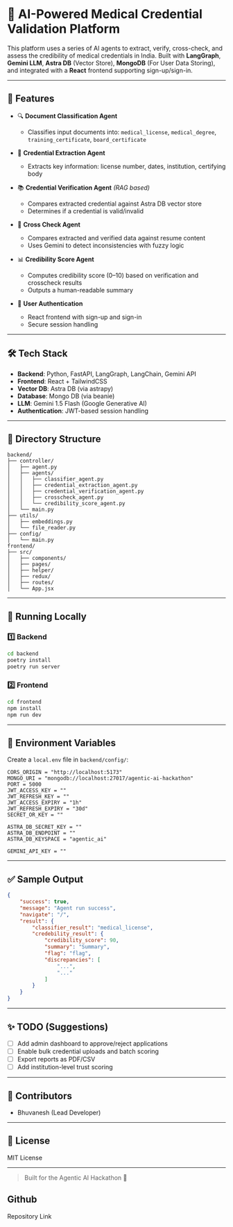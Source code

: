 
# 🏥 AI-Powered Medical Credential Validation Platform

This platform uses a series of AI agents to extract, verify, cross-check, and assess the credibility of medical credentials in India. Built with **LangGraph**, **Gemini LLM**, **Astra DB** (Vector Store), **MongoDB** (For User Data Storing), and integrated with a **React** frontend supporting sign-up/sign-in.

---

## 🚀 Features

- 🔍 **Document Classification Agent**
  - Classifies input documents into: `medical_license`, `medical_degree`, `training_certificate`, `board_certificate`

- 🧾 **Credential Extraction Agent**
  - Extracts key information: license number, dates, institution, certifying body

- 📚 **Credential Verification Agent** *(RAG based)*
  - Compares extracted credential against Astra DB vector store
  - Determines if a credential is valid/invalid

- 🔎 **Cross Check Agent**
  - Compares extracted and verified data against resume content
  - Uses Gemini to detect inconsistencies with fuzzy logic

- 📊 **Credibility Score Agent**
  - Computes credibility score (0–10) based on verification and crosscheck results
  - Outputs a human-readable summary

- 👤 **User Authentication**
  - React frontend with sign-up and sign-in
  - Secure session handling

---

## 🛠️ Tech Stack

- **Backend**: Python, FastAPI, LangGraph, LangChain, Gemini API
- **Frontend**: React + TailwindCSS
- **Vector DB**: Astra DB (via astrapy)
- **Database**: Mongo DB (via beanie)
- **LLM**: Gemini 1.5 Flash (Google Generative AI)
- **Authentication**: JWT-based session handling

---

## 📂 Directory Structure

```
backend/
├── controller/
│   ├── agent.py
│   ├── agents/
│   │   ├── classifier_agent.py
│   │   ├── credential_extraction_agent.py
│   │   ├── credential_verification_agent.py
│   │   ├── crosscheck_agent.py
│   │   └── credibility_score_agent.py
│   └── main.py
├── utils/
│   ├── embeddings.py
│   └── file_reader.py
├── config/
│   └── main.py
frontend/
├── src/
│   ├── components/
│   ├── pages/
│   ├── helper/
│   ├── redux/
│   ├── routes/
│   └── App.jsx
```

---

## 🧪 Running Locally

### 1️⃣ Backend
```bash
cd backend
poetry install
poetry run server
```

### 2️⃣ Frontend
```bash
cd frontend
npm install
npm run dev
```

---

## 🔐 Environment Variables
Create a `local.env` file in `backend/config/`:
```env
CORS_ORIGIN = "http://localhost:5173"
MONGO_URI = "mongodb://localhost:27017/agentic-ai-hackathon"
PORT = 5000
JWT_ACCESS_KEY = ""
JWT_REFRESH_KEY = ""
JWT_ACCESS_EXPIRY = "1h"
JWT_REFRESH_EXPIRY = "30d"
SECRET_OR_KEY = ""

ASTRA_DB_SECRET_KEY = ""
ASTRA_DB_ENDPOINT = ""
ASTRA_DB_KEYSPACE = "agentic_ai"

GEMINI_API_KEY = ""
```

---

## ✅ Sample Output
```json
{
    "success": true,
    "message": "Agent run success",
    "navigate": "/",
    "result": {
        "classifier_result": "medical_license",
        "credebility_result": {
            "credibility_score": 90,
            "summary": "Summary",
            "flag": "flag",
            "discrepancies": [
                "...",
                "..."
            ]
        }
    }
}
```

---

## ✨ TODO (Suggestions)

- [ ] Add admin dashboard to approve/reject applications
- [ ] Enable bulk credential uploads and batch scoring
- [ ] Export reports as PDF/CSV
- [ ] Add institution-level trust scoring

---

## 👥 Contributors
- Bhuvanesh (Lead Developer)

---

## 📄 License
MIT License

---

> Built for the Agentic AI Hackathon 🚀

## Github
Repository Link
